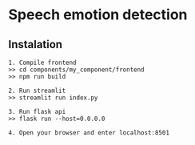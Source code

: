 # Speech emotion detection

## Instalation

```
1. Compile frontend
>> cd components/my_component/frontend
>> npm run build

2. Run streamlit
>> streamlit run index.py

3. Run flask api
>> flask run --host=0.0.0.0

4. Open your browser and enter localhost:8501
```